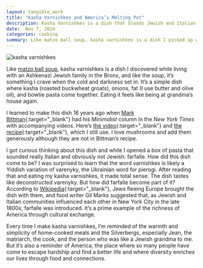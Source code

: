 ```yaml
---
layout: tangible_work
title: "Kasha Varnishkes and America’s Melting Pot"
description: Kasha Varnishkes is a dish that blends Jewish and Italian influences, reflecting the richness of America's cultural melting pot through my personal memories and connection to food.
date:  Nov 7, 2024
categories: cooking
summary: Like matzo ball soup, kasha varnishkes is a dish I picked up while living with an Ashkenazi Jewish family in the Bronx. Like the soup, it’s something I crave when the cold and darkness set in. It’s a simple dish where kasha (roasted buckwheat groats), onions, fat (I use butter and olive oil), and bowtie pasta come together, and eating it feels like being at grandma’s house again...
---
```


![kasha varnishkes](/images/kasha_varnishkes.jpg "Kasha Varnishkes")

Like [matzo ball soup](/tangible-work/spatchcock-roasted-chicken-soup), kasha varnishkes is a dish I discovered while living with an Ashkenazi Jewish family in the Bronx, and like the soup, it’s something I crave when the cold and darkness set in. It’s a simple dish where kasha (roasted buckwheat groats), onions, fat (I use butter and olive oil), and bowtie pasta come together. Eating it feels like being at grandma’s house again. 

I learned to make this dish 16 years ago when [Mark Bittman](https://en.wikipedia.org/wiki/Mark_Bittman){:target="_blank"} had his _Minimalist_ column in the _New York Times_ with accompanying videos. Here’s [the video](https://www.youtube.com/watch?v=ugeNF_WrUPU){:target="_blank"} and [the recipe](https://cooking.nytimes.com/recipes/1015727-kasha-varnishkes){:target="_blank"}, which I still use. I love mushrooms and add them generously although they are not in Bittman’s recipe.

I got curious thinking about this dish and while I opened a box of pasta that sounded really Italian and obviously not Jewish: farfalle. How did this dish come to be? I was surprised to learn that the word varnishkes is likely a Yiddish variation of varenyky, the Ukrainian word for pierogi. After reading that and eating my kasha varnishkes, it made total sense. The dish tastes like deconstructed varenyky. But how did farfalle become part of it? According to [Wikipedia](https://en.wikipedia.org/wiki/Kasha_varnishkes){:target="_blank"}, Jews fleeing Europe brought the dish with them, and food writer Gil Marks suggested that, as Jewish and Italian communities influenced each other in New York City in the late 1800s, farfalle was introduced. It’s a prime example of the richness of America through cultural exchange.

Every time I make kasha varnishkes, I’m reminded of the warmth and simplicity of home-cooked meals and the Silverbergs, especially Jean, the matriarch, the cook, and the person who was like a Jewish grandma to me. But it’s also a reminder of America, the place where so many people have come to escape hardship and find a better life and where diversity enriches our lives through food and connections. 
